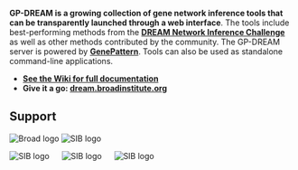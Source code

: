 **GP-DREAM is a growing collection of gene network inference tools that can be transparently launched through a web interface**.
The tools include best-performing methods from the [**DREAM Network Inference Challenge**](http://dreamchallenges.org/) as well 
as other methods contributed by the community. The GP-DREAM server is powered by 
[**GenePattern**](http://www.broadinstitute.org/cancer/software/genepattern/). Tools can also be used as standalone command-line 
applications.

* **[See the Wiki for full documentation](https://github.com/marbach/gpdream/wiki)**
* **Give it a go: [dream.broadinstitute.org](http://dream.broadinstitute.org)**

## Support

![Broad logo](https://github.com/marbach/gpdream/blob/master/wiki/images/unil_logo.png)
![SIB logo](https://github.com/marbach/gpdream/blob/master/wiki/images/sib_logo.png)

![SIB logo](https://github.com/marbach/gpdream/blob/master/wiki/images/broad_logo.png) `  `
![SIB logo](https://github.com/marbach/gpdream/blob/master/wiki/images/mit_logo.png) `  `
![SIB logo](https://github.com/marbach/gpdream/blob/master/wiki/images/ibm_logo.jpg)

